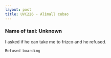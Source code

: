 ```yaml
---
layout: post
title: UVC226 - Alimall cubao
---
```


### Name of taxi: Unknown

I asked if he can take me to frizco and he refused. 

```Refused boarding```
